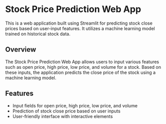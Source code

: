 # Stock Price Prediction Web App

This is a web application built using Streamlit for predicting stock close prices based on user-input features. It utilizes a machine learning model trained on historical stock data.

## Overview

The Stock Price Prediction Web App allows users to input various features such as open price, high price, low price, and volume for a stock. Based on these inputs, the application predicts the close price of the stock using a machine learning model.

## Features

- Input fields for open price, high price, low price, and volume
- Prediction of stock close price based on user inputs
- User-friendly interface with interactive elements
